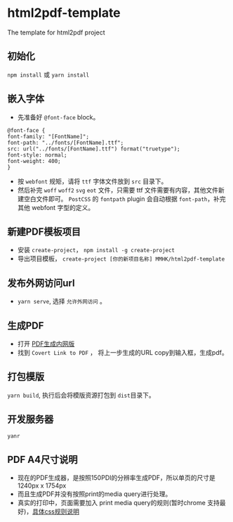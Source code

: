 # html2pdf-template
The template for html2pdf project

## 初始化

`npm install` 或 `yarn install`

## 嵌入字体

- 先准备好 `@font-face` block。
```
@font-face {
font-family: "[FontName]";
font-path: "../fonts/[FontName].ttf";
src: url("../fonts/[FontName].ttf") format("truetype");
font-style: normal;
font-weight: 400;
}
```
- 按 `webfont` 规矩，请将 `ttf` 字体文件放到 `src` 目录下。
- 然后补完 `woff` `woff2` `svg` `eot` 文件，只需要 ttf 文件需要有内容，其他文件新建空白文件即可。
  `PostCSS` 的 `fontpath` plugin 会自动根据 `font-path`，补完其他 webfont 字型的定义。
  
## 新建PDF模板项目

- 安装 `create-project`， `npm install -g create-project`
- 导出项目模板， `create-project [你的新项目名称] MMHK/html2pdf-template`

## 发布外网访问url

- `yarn serve`, 选择 `允许外网访问` 。

## 生成PDF

- 打开 [PDF生成内网版](http://192.168.33.6:4444/sample/)
- 找到 `Covert Link to PDF` ， 将上一步生成的URL copy到输入框，生成pdf。

## 打包模版

`yarn build`, 执行后会将模版资源打包到 `dist`目录下。

## 开发服务器

```bash
yanr 
```

## PDF A4尺寸说明

- 现在的PDF生成器，是按照150PDI的分辨率生成PDF，所以单页的尺寸是 1240px x 1754px
- 而且生成PDF并没有按照print的media query进行处理。
- 真实的打印中，页面需要加入 print media query的规则(暂时chrome 支持最好)，[具体css规则说明](http://www.css88.com/archives/4731)

